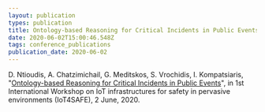 ```yaml
---
layout: publication
types: publication
title: Ontology-based Reasoning for Critical Incidents in Public Events
date: 2020-06-02T15:00:46.548Z
tags: conference_publications
publication_date: 2020-06-02
---
```

D. Ntioudis, A. Chatzimichail, G. Meditskos, S. Vrochidis, I. Kompatsiaris, "[Ontology-based Reasoning for Critical Incidents in Public Events](http://ceur-ws.org/Vol-2686/paper3.pdf)", in 1st International Workshop on IoT infrastructures for safety in pervasive environments (IoT4SAFE), 2 June, 2020.